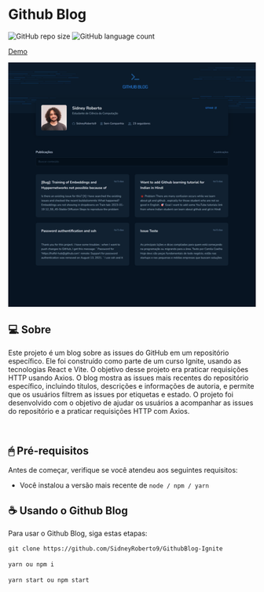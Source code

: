 # Github Blog

<!---Esses são exemplos. Veja https://shields.io para outras pessoas ou para personalizar este conjunto de escudos. Você pode querer incluir dependências, status do projeto e informações de licença aqui--->

![GitHub repo size](https://img.shields.io/github/repo-size/SidneyRoberto9/GithubBlog-Ignite?style=for-the-badge)
![GitHub language count](https://img.shields.io/github/languages/count/SidneyRoberto9/GithubBlog-Ignite?style=for-the-badge)

<a href="https://coffee-delivery-sid.netlify.app/" target="_blank">Demo</a>

<img src=".github/model.png" alt="exemplo imagem">
<br /> 
 
## 💻 Sobre

Este projeto é um blog sobre as issues do GitHub em um repositório específico. Ele foi construído como parte de um curso Ignite, usando as tecnologias React e Vite. O objetivo desse projeto era praticar requisições HTTP usando Axios. O blog mostra as issues mais recentes do repositório específico, incluindo títulos, descrições e informações de autoria, e permite que os usuários filtrem as issues por etiquetas e estado. O projeto foi desenvolvido com o objetivo de ajudar os usuários a acompanhar as issues do repositório e a praticar requisições HTTP com Axios.

<br />

## 🖱 Pré-requisitos

Antes de começar, verifique se você atendeu aos seguintes requisitos:

- Você instalou a versão mais recente de `node / npm / yarn`
  <br />

## ☕ Usando o Github Blog

Para usar o Github Blog, siga estas etapas:

```
git clone https://github.com/SidneyRoberto9/GithubBlog-Ignite

yarn ou npm i

yarn start ou npm start
```
